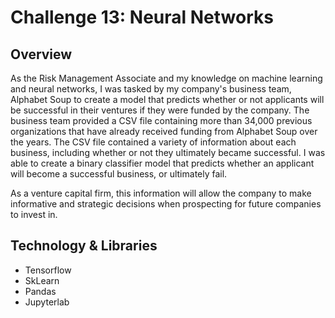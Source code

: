 # Challenge 13: Neural Networks

## Overview
As the Risk Management Associate and my knowledge on machine learning and neural networks, I was tasked by my company's business team, Alphabet Soup to create a model that predicts whether or not applicants will be successful in their ventures if they were funded by the company. The business team provided a CSV file containing more than 34,000 previous organizations that have already received funding from Alphabet Soup over the years. The CSV file contained a variety of information about each business, including whether or not they ultimately became successful. I was able to create a binary classifier model that predicts whether an applicant will become a successful business, or ultimately fail.

As a venture capital firm, this information will allow the company to make informative and strategic decisions when prospecting for future companies to invest in.

## Technology & Libraries
* Tensorflow
* SkLearn
* Pandas
* Jupyterlab
